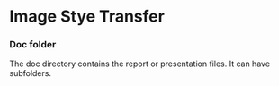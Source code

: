 # Image Stye Transfer

### Doc folder

The doc directory contains the report or presentation files. It can have subfolders.  
